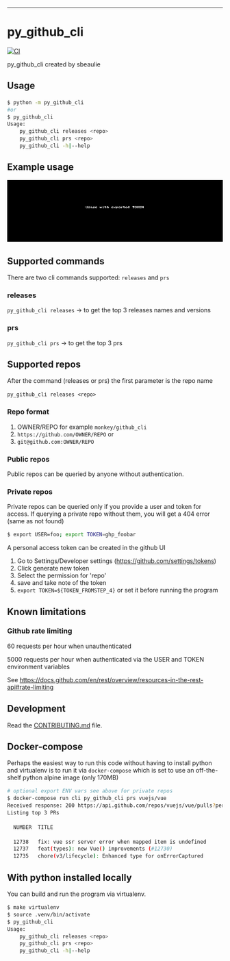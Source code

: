 ---
# py_github_cli

[![CI](https://github.com/sbeaulie/py_github_cli/actions/workflows/main.yml/badge.svg)](https://github.com/sbeaulie/py_github_cli/actions/workflows/main.yml)

py_github_cli created by sbeaulie

## Usage

```bash
$ python -m py_github_cli
#or
$ py_github_cli
Usage:
    py_github_cli releases <repo>
    py_github_cli prs <repo>
    py_github_cli -h|--help
```

## Example usage

![Usage](https://github.com/sbeaulie/py_github_cli/blob/main/gifs/usage.gif)

## Supported commands
There are two cli commands supported: `releases` and `prs`
### releases
`py_github_cli releases` -> to get the top 3 releases names and versions
### prs
`py_github_cli prs` -> to get the top 3 prs

## Supported repos

After the command (releases or prs) the first parameter is the repo name

`py_github_cli releases <repo>`
### Repo format
1. OWNER/REPO for example `monkey/github_cli`
2. `https://github.com/OWNER/REPO` or
3. `git@github.com:OWNER/REPO`
### Public repos
Public repos can be queried by anyone without authentication.
### Private repos
Private repos can be queried only if you provide a user and token for access.
If querying a private repo without them, you will get a 404 error (same as not found)
```bash
$ export USER=foo; export TOKEN=ghp_foobar
```
A personal access token can be created in the github UI
1. Go to Settings/Developer settings (https://github.com/settings/tokens)
2. Click generate new token
3. Select the permission for 'repo'
4. save and take note of the token
5. `export TOKEN=${TOKEN_FROMSTEP_4}` or set it before running the program

## Known limitations
### Github rate limiting
60 requests per hour when unauthenticated

5000 requests per hour when authenticated via the USER and TOKEN environment variables

See https://docs.github.com/en/rest/overview/resources-in-the-rest-api#rate-limiting

## Development

Read the [CONTRIBUTING.md](CONTRIBUTING.md) file.

## Docker-compose
Perhaps the easiest way to run this code without having to install python and virtualenv
is to run it via `docker-compose` which is set to use an off-the-shelf python alpine 
image (only 170MB)

```bash
# optional export ENV vars see above for private repos
$ docker-compose run cli py_github_cli prs vuejs/vue
Received response: 200 https://api.github.com/repos/vuejs/vue/pulls?per_page=3
Listing top 3 PRs
      
  NUMBER  TITLE                                                    
    
  12738   fix: vue ssr server error when mapped item is undefined  
  12737   feat(types): new Vue() improvements (#12730)             
  12735   chore(v3/lifecycle): Enhanced type for onErrorCaptured   
```

## With python installed locally
You can build and run the program via virtualenv. 
```bash
$ make virtualenv
$ source .venv/bin/activate
$ py_github_cli
Usage:
    py_github_cli releases <repo>
    py_github_cli prs <repo>
    py_github_cli -h|--help
```
